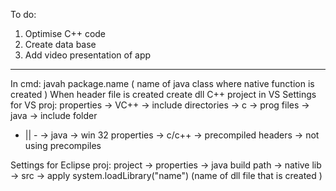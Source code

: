 To do:

1. Optimise C++ code
2. Create data base
3. Add video presentation of app

***********************
In cmd: javah package.name ( name of java class where native function is created )
When header file is created create dll C++ project in VS
Settings for VS proj:
properties -> VC++ -> include directories -> c -> prog files -> java -> include folder
- || - -> java -> win 32
properties -> c/c++ -> precompiled headers -> not using precompiles

Settings for Eclipse proj:
project -> properties -> java build path -> native lib -> src -> apply
system.loadLibrary("name") (name of dll file that is created )
